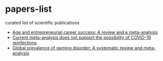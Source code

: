 # papers-list
curated list of scientific publications

+ [Age and entrepreneurial career success: A review and a meta-analysis](https://doi.org/10.1016/j.jbusvent.2020.106007)
+ [Current meta-analysis does not support the possibility of COVID-19 reinfections](https://doi.org/10.1002/jmv.26496)
+ [Global prevalence of gaming disorder: A systematic review and meta-analysis](https://doi.org/10.1177/0004867420962851)
